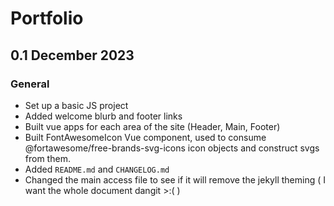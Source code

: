 # Portfolio

## 0.1 December 2023

### General

- Set up a basic JS project
- Added welcome blurb and footer links
- Built vue apps for each area of the site (Header, Main, Footer)
- Built FontAwesomeIcon Vue component, used to consume @fortawesome/free-brands-svg-icons icon objects and construct svgs from them.
- Added `README.md` and `CHANGELOG.md`
- Changed the main access file to see if it will remove the jekyll theming ( I want the whole document dangit >:( )